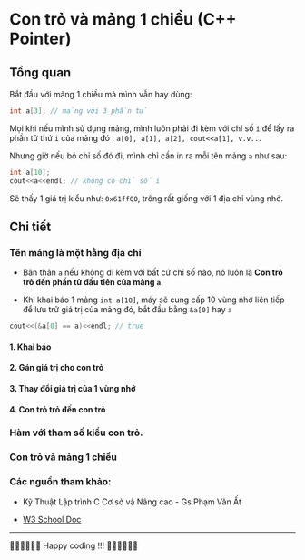 

Con trỏ và mảng 1 chiều (C++ Pointer)
==========================

Tổng quan
---------

Bắt đầu với mảng 1 chiều mà mình vẫn hay dùng: 
```cpp
int a[3]; // mảng với 3 phần tử
```

Mọi khi nếu mình sử dụng mảng, mình luôn phải đi kèm với chỉ số `i` để lấy ra phần tử thứ `i` của mảng đó : `a[0], a[1], a[2], cout<<a[1], v.v..`.

Nhưng giờ nếu bỏ chỉ số đó đi, mình chỉ cần in ra mỗi tên mảng `a` như sau: 

```cpp
int a[10];
cout<<a<<endl; // không có chỉ số i
```

Sẽ thấy 1 giá trị kiểu như: `0x61ff00`, trông rất giống với 1 địa chỉ vùng nhớ.

Chi tiết
---------

### Tên mảng là một hằng địa chỉ

- Bản thân `a` nếu không đi kèm với bất cứ chỉ số nào, nó luôn là **Con trỏ trỏ đến phần tử đầu tiên của mảng `a`**

-  Khi khai báo 1 mảng `int a[10]`, máy sẽ cung cấp 10 vùng nhớ liên tiếp để lưu trữ giá trị của mảng đó, bắt đầu bằng `&a[0]` hay `a`

```cpp
cout<<(&a[0] == a)<<endl; // true
```

#### 1. Khai báo
#### 2. Gán giá trị cho con trỏ
#### 3. Thay đổi giá trị của 1 vùng nhớ
#### 4. Con trỏ trỏ đến con trỏ
### Hàm với tham số kiểu con trỏ.
### Con trỏ và mảng 1 chiều

### Các nguồn tham khảo:

- Kỹ Thuật Lập trình C Cơ sở và Nâng cao - Gs.Phạm Văn Ất

- [W3 School Doc](https://www.w3schools.com/cpp/cpp_pointers.asp)

* * *

🧑‍💻🧑‍💻🧑‍💻 Happy coding !!! 🧑‍💻🧑‍💻🧑‍💻
